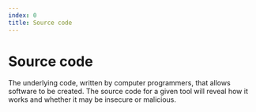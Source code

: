 ```yaml
---
index: 0
title: Source code
---
```

# Source code

The underlying code, written by computer programmers, that allows software to be created. The source code for a given tool will reveal how it works and whether it may be insecure or malicious.